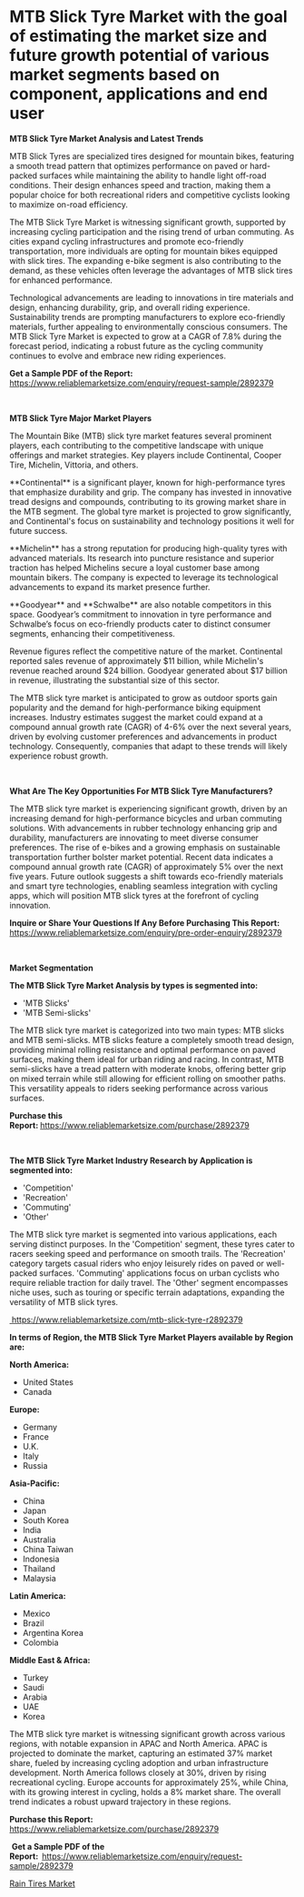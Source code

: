 <p><h1>MTB Slick Tyre Market with the goal of estimating the market size and future growth potential of various market segments based on component, applications and end user</h1></p><p><strong>MTB Slick Tyre Market Analysis and Latest Trends</strong></p>
<p><p>MTB Slick Tyres are specialized tires designed for mountain bikes, featuring a smooth tread pattern that optimizes performance on paved or hard-packed surfaces while maintaining the ability to handle light off-road conditions. Their design enhances speed and traction, making them a popular choice for both recreational riders and competitive cyclists looking to maximize on-road efficiency.</p><p>The MTB Slick Tyre Market is witnessing significant growth, supported by increasing cycling participation and the rising trend of urban commuting. As cities expand cycling infrastructures and promote eco-friendly transportation, more individuals are opting for mountain bikes equipped with slick tires. The expanding e-bike segment is also contributing to the demand, as these vehicles often leverage the advantages of MTB slick tires for enhanced performance.</p><p>Technological advancements are leading to innovations in tire materials and design, enhancing durability, grip, and overall riding experience. Sustainability trends are prompting manufacturers to explore eco-friendly materials, further appealing to environmentally conscious consumers. The MTB Slick Tyre Market is expected to grow at a CAGR of 7.8% during the forecast period, indicating a robust future as the cycling community continues to evolve and embrace new riding experiences.</p></p>
<p><strong>Get a Sample PDF of the Report:&nbsp;</strong> <a href="https://www.reliablemarketsize.com/enquiry/request-sample/2892379?utm_campaign=2740&utm_medium=2&utm_source=Github&utm_content=ia&utm_term=15032025&utm_id=mtb-slick-tyre">https://www.reliablemarketsize.com/enquiry/request-sample/2892379</a></p>
<p>&nbsp;</p>
<p><strong>MTB Slick Tyre Major Market Players</strong></p>
<p><p>The Mountain Bike (MTB) slick tyre market features several prominent players, each contributing to the competitive landscape with unique offerings and market strategies. Key players include Continental, Cooper Tire, Michelin, Vittoria, and others. </p><p>**Continental** is a significant player, known for high-performance tyres that emphasize durability and grip. The company has invested in innovative tread designs and compounds, contributing to its growing market share in the MTB segment. The global tyre market is projected to grow significantly, and Continental's focus on sustainability and technology positions it well for future success.</p><p>**Michelin** has a strong reputation for producing high-quality tyres with advanced materials. Its research into puncture resistance and superior traction has helped Michelins secure a loyal customer base among mountain bikers. The company is expected to leverage its technological advancements to expand its market presence further.</p><p>**Goodyear** and **Schwalbe** are also notable competitors in this space. Goodyear’s commitment to innovation in tyre performance and Schwalbe’s focus on eco-friendly products cater to distinct consumer segments, enhancing their competitiveness. </p><p>Revenue figures reflect the competitive nature of the market. Continental reported sales revenue of approximately $11 billion, while Michelin's revenue reached around $24 billion. Goodyear generated about $17 billion in revenue, illustrating the substantial size of this sector.</p><p>The MTB slick tyre market is anticipated to grow as outdoor sports gain popularity and the demand for high-performance biking equipment increases. Industry estimates suggest the market could expand at a compound annual growth rate (CAGR) of 4-6% over the next several years, driven by evolving customer preferences and advancements in product technology. Consequently, companies that adapt to these trends will likely experience robust growth.</p></p>
<p>&nbsp;</p>
<p><strong>What Are The Key Opportunities For MTB Slick Tyre Manufacturers?</strong></p>
<p><p>The MTB slick tyre market is experiencing significant growth, driven by an increasing demand for high-performance bicycles and urban commuting solutions. With advancements in rubber technology enhancing grip and durability, manufacturers are innovating to meet diverse consumer preferences. The rise of e-bikes and a growing emphasis on sustainable transportation further bolster market potential. Recent data indicates a compound annual growth rate (CAGR) of approximately 5% over the next five years. Future outlook suggests a shift towards eco-friendly materials and smart tyre technologies, enabling seamless integration with cycling apps, which will position MTB slick tyres at the forefront of cycling innovation.</p></p>
<p><strong>Inquire or Share Your Questions If Any Before Purchasing This Report:</strong> <a href="https://www.reliablemarketsize.com/enquiry/pre-order-enquiry/2892379?utm_campaign=2740&utm_medium=2&utm_source=Github&utm_content=ia&utm_term=15032025&utm_id=mtb-slick-tyre">https://www.reliablemarketsize.com/enquiry/pre-order-enquiry/2892379</a></p>
<p>&nbsp;</p>
<p><strong>Market Segmentation</strong></p>
<p><strong>The MTB Slick Tyre Market Analysis by types is segmented into:</strong></p>
<p><ul><li>'MTB Slicks'</li><li>'MTB Semi-slicks'</li></ul></p>
<p><p>The MTB slick tyre market is categorized into two main types: MTB slicks and MTB semi-slicks. MTB slicks feature a completely smooth tread design, providing minimal rolling resistance and optimal performance on paved surfaces, making them ideal for urban riding and racing. In contrast, MTB semi-slicks have a tread pattern with moderate knobs, offering better grip on mixed terrain while still allowing for efficient rolling on smoother paths. This versatility appeals to riders seeking performance across various surfaces.</p></p>
<p><strong>Purchase this Report:&nbsp;</strong><a href="https://www.reliablemarketsize.com/purchase/2892379?utm_campaign=2740&utm_medium=2&utm_source=Github&utm_content=ia&utm_term=15032025&utm_id=mtb-slick-tyre">https://www.reliablemarketsize.com/purchase/2892379</a></p>
<p>&nbsp;</p>
<p><strong>The MTB Slick Tyre Market Industry Research by Application is segmented into:</strong></p>
<p><ul><li>'Competition'</li><li>'Recreation'</li><li>'Commuting'</li><li>'Other'</li></ul></p>
<p><p>The MTB slick tyre market is segmented into various applications, each serving distinct purposes. In the 'Competition' segment, these tyres cater to racers seeking speed and performance on smooth trails. The 'Recreation' category targets casual riders who enjoy leisurely rides on paved or well-packed surfaces. 'Commuting' applications focus on urban cyclists who require reliable traction for daily travel. The 'Other' segment encompasses niche uses, such as touring or specific terrain adaptations, expanding the versatility of MTB slick tyres.</p></p>
<p><a href="https://www.reliablemarketsize.com/mtb-slick-tyre-r2892379?utm_campaign=2740&utm_medium=2&utm_source=Github&utm_content=ia&utm_term=15032025&utm_id=mtb-slick-tyre">&nbsp;https://www.reliablemarketsize.com/mtb-slick-tyre-r2892379</a></p>
<p><strong>In terms of Region, the MTB Slick Tyre Market Players available by Region are:</strong></p>
<p>
    <p> <strong> North America: </strong>
        <ul>
            <li>United States</li>
            <li>Canada</li>
        </ul>
        </p> 
    <p> <strong> Europe: </strong>
        <ul>
            <li>Germany</li>
            <li>France</li>
            <li>U.K.</li>
            <li>Italy</li>
            <li>Russia</li>
        </ul>
        </p> 
    <p> <strong> Asia-Pacific: </strong>
        <ul>
            <li>China</li>
            <li>Japan</li>
            <li>South Korea</li>
            <li>India</li>
            <li>Australia</li>
            <li>China Taiwan</li>
            <li>Indonesia</li>
            <li>Thailand</li>
            <li>Malaysia</li>
        </ul>
        </p> 
    <p> <strong> Latin America: </strong>
        <ul>
            <li>Mexico</li>
            <li>Brazil</li>
            <li>Argentina Korea</li>
            <li>Colombia</li>
        </ul>
        </p> 
    <p> <strong> Middle East & Africa: </strong>
        <ul>
            <li>Turkey</li>
            <li>Saudi</li>
            <li>Arabia</li>
            <li>UAE</li>
            <li>Korea</li>
        </ul>
    </p>
    </p>
<p><p>The MTB slick tyre market is witnessing significant growth across various regions, with notable expansion in APAC and North America. APAC is projected to dominate the market, capturing an estimated 37% market share, fueled by increasing cycling adoption and urban infrastructure development. North America follows closely at 30%, driven by rising recreational cycling. Europe accounts for approximately 25%, while China, with its growing interest in cycling, holds a 8% market share. The overall trend indicates a robust upward trajectory in these regions.</p></p>
<p><strong>Purchase this Report: </strong><a href="https://www.reliablemarketsize.com/purchase/2892379?utm_campaign=2740&utm_medium=2&utm_source=Github&utm_content=ia&utm_term=15032025&utm_id=mtb-slick-tyre">https://www.reliablemarketsize.com/purchase/2892379</a></p>
<p>&nbsp;<strong>Get a Sample PDF of the Report:&nbsp;&nbsp;</strong><a href="https://www.reliablemarketsize.com/enquiry/request-sample/2892379?utm_campaign=2740&utm_medium=2&utm_source=Github&utm_content=ia&utm_term=15032025&utm_id=mtb-slick-tyre">https://www.reliablemarketsize.com/enquiry/request-sample/2892379</a></p>
<p><strong></strong></p>
<p><p><a href="https://github.com/vjorelaclliv/Market-Research-Report-List-1/blob/main/rain-tires-market.md?utm_campaign=2740&utm_medium=2&utm_source=Github&utm_content=ia&utm_term=15032025&utm_id=mtb-slick-tyre">Rain Tires Market</a></p></p>